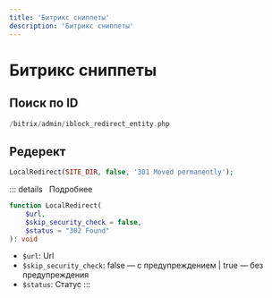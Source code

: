 ```yaml
---
title: 'Битрикс сниппеты'
description: 'Битрикс сниппеты'
---
```


# Битрикс сниппеты

## Поиск по ID
```php
/bitrix/admin/iblock_redirect_entity.php
```

## Редерект
```php
LocalRedirect(SITE_DIR, false, '301 Moved permanently');
```

::: details &nbsp;&nbsp;Подробнее
```php
function LocalRedirect(
    $url,
    $skip_security_check = false,
    $status = "302 Found"
): void
```
- `$url`: Url
- `$skip_security_check`: false — с предупреждением | true — без предупреждения
- `$status`: Статус
:::

